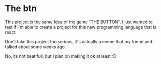 # The btn

This project is the same Idea of the game "THE BUTTON", I just wanted to test if I'm able to create a project for this new programming language that is react.

Don't take this project too serious, it's actually a meme that my friend and I talked about some weeks ago.

No, its not beatifull, but I plan on making it ok at least :D
